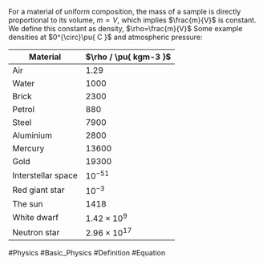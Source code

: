 For a material of uniform composition, the mass of a sample is directly proportional to its volume, $m \propto V$, which implies $\frac{m}{V}$ is constant. We define this constant as density, $\rho=\frac{m}{V}$
Some example densities at $0^{\circ}\pu{ C }$ and atmospheric pressure:

| Material | $\rho / \pu{ kgm-3 }$ |
| ---- | ---- |
| Air | 1.29 |
| Water | 1000 |
| Brick | 2300 |
| Petrol | 880 |
| Steel | 7900 |
| Aluminium | 2800 |
| Mercury | 13600 |
| Gold | 19300 |
| Interstellar space | $10^{-51}$ |
| Red giant star | $10^{-3}$ |
| The sun | 1418 |
| White dwarf | $1.42\times 10^{9}$ |
| Neutron star | $2.96\times 10^{17}$ |

#Physics #Basic_Physics #Definition #Equation